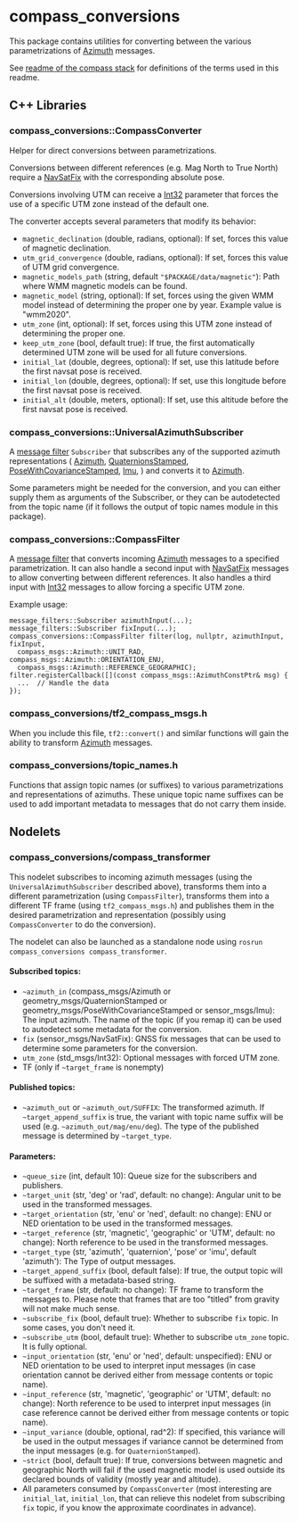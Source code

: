 <!-- SPDX-License-Identifier: BSD-3-Clause -->
<!-- SPDX-FileCopyrightText: Czech Technical University in Prague -->

# compass\_conversions

This package contains utilities for converting between the various parametrizations of
[Azimuth](https://docs.ros.org/en/api/compass_msgs/html/msg/Azimuth.html) messages.

See [readme of the compass stack](../README.md) for definitions of the terms used in this readme.

## C++ Libraries

### compass\_conversions::CompassConverter

Helper for direct conversions between parametrizations.

Conversions between different references (e.g. Mag North to True North) require a
[NavSatFix](https://docs.ros.org/en/api/sensor_msgs/html/msg/NavSatFix.html) with the corresponding absolute pose.

Conversions involving UTM can receive a [Int32](https://docs.ros.org/en/api/std_msgs/html/msg/Int32.html) parameter
that forces the use of a specific UTM zone instead of the default one.

The converter accepts several parameters that modify its behavior:

- `magnetic_declination` (double, radians, optional): If set, forces this value of magnetic declination.
- `utm_grid_convergence` (double, radians, optional): If set, forces this value of UTM grid convergence.
- `magnetic_models_path` (string, default `"$PACKAGE/data/magnetic"`): Path where WMM magnetic models can be found.
- `magnetic_model` (string, optional): If set, forces using the given WMM model instead of determining the proper
                                      one by year. Example value is "wmm2020".
- `utm_zone` (int, optional): If set, forces using this UTM zone instead of determining the proper one.
- `keep_utm_zone` (bool, default true): If true, the first automatically determined UTM zone will be used for all future
                                        conversions.
- `initial_lat` (double, degrees, optional): If set, use this latitude before the first navsat pose is received.
- `initial_lon` (double, degrees, optional): If set, use this longitude before the first navsat pose is received.
- `initial_alt` (double, meters, optional): If set, use this altitude before the first navsat pose is received.

### compass\_conversions::UniversalAzimuthSubscriber

A [message filter](https://wiki.ros.org/message_filters) `Subscriber` that subscribes any of the supported azimuth
representations (
[Azimuth](https://docs.ros.org/en/api/compass_msgs/html/msg/Azimuth.html),
[QuaternionsStamped](https://docs.ros.org/en/api/geometry_msgs/html/msg/QuaternionStamped.html),
[PoseWithCovarianceStamped](https://docs.ros.org/en/api/geometry_msgs/html/msg/PoseWithCovarianceStamped.html),
[Imu](https://docs.ros.org/en/api/sensor_msgs/html/msg/Imu.html),
) and converts it to [Azimuth](https://docs.ros.org/en/api/compass_msgs/html/msg/Azimuth.html).

Some parameters might be needed for the conversion, and you can either supply them as arguments of the Subscriber,
or they can be autodetected from the topic name (if it follows the output of topic names module in this package).

### compass\_conversions::CompassFilter

A [message filter](https://wiki.ros.org/message_filters) that converts incoming
[Azimuth](https://docs.ros.org/en/api/compass_msgs/html/msg/Azimuth.html) messages to a specified parametrization.
It can also handle a second input with [NavSatFix](https://docs.ros.org/en/api/sensor_msgs/html/msg/NavSatFix.html)
messages to allow converting between different references. It also handles a third input with
[Int32](https://docs.ros.org/en/api/std_msgs/html/msg/Int32.html) messages to allow forcing a specific UTM zone.

Example usage:

```
message_filters::Subscriber azimuthInput(...);
message_filters::Subscriber fixInput(...);
compass_conversions::CompassFilter filter(log, nullptr, azimuthInput, fixInput,
  compass_msgs::Azimuth::UNIT_RAD, compass_msgs::Azimuth::ORIENTATION_ENU,
  compass_msgs::Azimuth::REFERENCE_GEOGRAPHIC);
filter.registerCallback([](const compass_msgs::AzimuthConstPtr& msg) {
  ...  // Handle the data
});
```

### compass\_conversions/tf2\_compass\_msgs.h

When you include this file, `tf2::convert()` and similar functions will gain the ability to transform
[Azimuth](https://docs.ros.org/en/api/compass_msgs/html/msg/Azimuth.html) messages.

### compass\_conversions/topic\_names.h

Functions that assign topic names (or suffixes) to various parametrizations and representations of azimuths.
These unique topic name suffixes can be used to add important metadata to messages that do not carry them inside.

## Nodelets

### compass\_conversions/compass\_transformer

This nodelet subscribes to incoming azimuth messages (using the `UniversalAzimuthSubscriber` described above),
transforms them into a different parametrization (using `CompassFilter`), transforms them into a different TF frame
(using `tf2_compass_msgs.h`) and publishes them in the desired parametrization and representation (possibly using
`CompassConverter` to do the conversion).

The nodelet can also be launched as a standalone node using `rosrun compass_conversions compass_transformer`.

#### Subscribed topics:

- `~azimuth_in` (compass_msgs/Azimuth or geometry_msgs/QuaternionStamped or geometry_msgs/PoseWithCovarianceStamped
    or sensor_msgs/Imu): The input azimuth. The name of the topic (if you remap it) can be used to autodetect some
    metadata for the conversion.
 - `fix` (sensor_msgs/NavSatFix): GNSS fix messages that can be used to determine some parameters for the conversion.
 - `utm_zone` (std_msgs/Int32): Optional messages with forced UTM zone.
 - TF (only if `~target_frame` is nonempty)

#### Published topics:

 - `~azimuth_out` or `~azimuth_out/SUFFIX`: The transformed azimuth. If `~target_append_suffix` is true, the variant
                                            with topic name suffix will be used (e.g. `~azimuth_out/mag/enu/deg`).
                                            The type of the published message is determined by `~target_type`.

#### Parameters:

- `~queue_size` (int, default 10): Queue size for the subscribers and publishers.
- `~target_unit` (str, 'deg' or 'rad', default: no change): Angular unit to be used in the transformed messages.
- `~target_orientation` (str, 'enu' or 'ned', default: no change): ENU or NED orientation to be used in the
                                                                   transformed messages.
- `~target_reference` (str, 'magnetic', 'geographic' or 'UTM', default: no change): North reference to be used in the
                                                                                    transformed messages.
- `~target_type` (str, 'azimuth', 'quaternion', 'pose' or 'imu', default 'azimuth'): The Type of output messages.
- `~target_append_suffix` (bool, default false): If true, the output topic will be suffixed with a metadata-based
                                                 string.
- `~target_frame` (str, default: no change): TF frame to transform the messages to. Please note that frames that are
                                             too "titled" from gravity will not make much sense.
- `~subscribe_fix` (bool, default true): Whether to subscribe `fix` topic. In some cases, you don't need it.
- `~subscribe_utm` (bool, default true): Whether to subscribe `utm_zone` topic. It is fully optional.
- `~input_orientation` (str, 'enu' or 'ned', default: unspecified): ENU or NED orientation to be used to interpret
                                                                    input messages (in case orientation cannot be
                                                                    derived either from message contents or topic
                                                                    name).
- `~input_reference` (str, 'magnetic', 'geographic' or 'UTM', default: no change): North reference to be used to
                                                                                   interpret input messages (in case
                                                                                   reference cannot be derived either
                                                                                   from message contents or topic
                                                                                   name).
- `~input_variance` (double, optional, rad^2): If specified, this variance will be used in the output messages
                                               if variance cannot be determined from the input messages (e.g. for
                                               `QuaternionStamped`).
- `~strict` (bool, default true): If true, conversions between magnetic and geographic North will fail if the used
                                  magnetic model is used outside its declared bounds of validity (mostly year and
                                  altitude).
- All parameters consumed by `CompassConverter` (most interesting are `initial_lat`, `initial_lon`, that can relieve
  this nodelet from subscribing `fix` topic, if you know the approximate coordinates in advance).